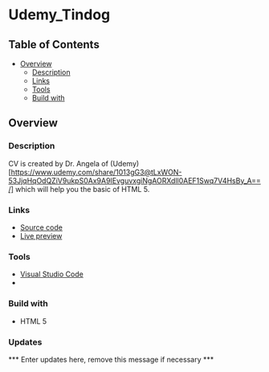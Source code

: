 # Udemy_Tindog

## Table of Contents

- [Overview](#overview)
  - [Description](#description)
  - [Links](#links)
  - [Tools](#tools)
  - [Build with](#buiid-with)

## Overview

### Description
CV is created by Dr. Angela of (Udemy)[https://www.udemy.com/share/1013gG3@tLxWON-53JjqHqOdQZiV9ukpS0Ax9A9IEvguvxgiNgAORXdll0AEF1Swq7V4HsBy_A==/] which will help you
the basic of HTML 5.

### Links
- [Source code](https://github.com/Carlozzzzz/cv)
- [Live preview](https://carlozzzzz.github.io/cv/)

### Tools
- [Visual Studio Code](https://code.visualstudio.com/)
-

### Build with
- HTML 5

### Updates
*** Enter updates here, remove this message if necessary ***
